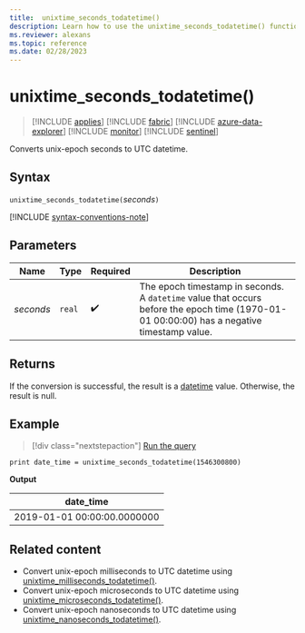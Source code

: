 ```yaml
---
title:  unixtime_seconds_todatetime()
description: Learn how to use the unixtime_seconds_todatetime() function to convert unix-epoch seconds to UTC datetime.
ms.reviewer: alexans
ms.topic: reference
ms.date: 02/28/2023
---
```

# unixtime_seconds_todatetime()

> [!INCLUDE [applies](../includes/applies-to-version/applies.md)] [!INCLUDE [fabric](../includes/applies-to-version/fabric.md)] [!INCLUDE [azure-data-explorer](../includes/applies-to-version/azure-data-explorer.md)] [!INCLUDE [monitor](../includes/applies-to-version/monitor.md)] [!INCLUDE [sentinel](../includes/applies-to-version/sentinel.md)]

Converts unix-epoch seconds to UTC datetime.

## Syntax

`unixtime_seconds_todatetime(`*seconds*`)`

[!INCLUDE [syntax-conventions-note](../includes/syntax-conventions-note.md)]

## Parameters

| Name | Type | Required | Description |
|--|--|--|--|
| *seconds* | `real` |  :heavy_check_mark: | The epoch timestamp in seconds. A `datetime` value that occurs before the epoch time (1970-01-01 00:00:00) has a negative timestamp value.|

## Returns

If the conversion is successful, the result is a [datetime](scalar-data-types/datetime.md) value. Otherwise, the result is null.

## Example

> [!div class="nextstepaction"]
> <a href="https://dataexplorer.azure.com/clusters/help/databases/Samples?query=H4sIAAAAAAAAAysoyswrUUhJLEmNL8nMTVWwVSjNy6wAMeOLU5Pz81KK40vyQdIgIQ1DUxMzYwMDCwMDTQDkH54GOQAAAA==" target="_blank">Run the query</a>

```kusto
print date_time = unixtime_seconds_todatetime(1546300800)
```

**Output**

|date_time|
|---|
|2019-01-01 00:00:00.0000000|

## Related content

* Convert unix-epoch milliseconds to UTC datetime using [unixtime_milliseconds_todatetime()](unixtime-milliseconds-todatetime-function.md).
* Convert unix-epoch microseconds to UTC datetime using [unixtime_microseconds_todatetime()](unixtime-microseconds-todatetime-function.md).
* Convert unix-epoch nanoseconds to UTC datetime using [unixtime_nanoseconds_todatetime()](unixtime-nanoseconds-todatetime-function.md).
